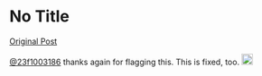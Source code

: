# No Title

[Original Post](https://discourse.onlinedegree.iitm.ac.in/t/166576/17)

<p><a class="mention" href="/u/23f1003186">@23f1003186</a> thanks again for flagging this. This is fixed, too. <img src="https://emoji.discourse-cdn.com/google/pray.png?v=12" title=":pray:" class="emoji" alt=":pray:" loading="lazy" width="20" height="20"></p>